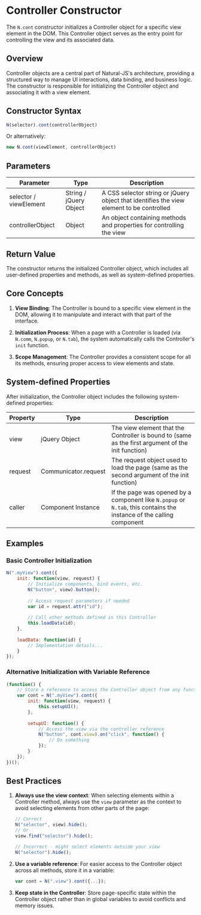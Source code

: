 # Controller Constructor

The `N.cont` constructor initializes a Controller object for a specific view element in the DOM. This Controller object serves as the entry point for controlling the view and its associated data.

## Overview

Controller objects are a central part of Natural-JS's architecture, providing a structured way to manage UI interactions, data binding, and business logic. The constructor is responsible for initializing the Controller object and associating it with a view element.

## Constructor Syntax

```javascript
N(selector).cont(controllerObject)
```

Or alternatively:

```javascript
new N.cont(viewElement, controllerObject)
```

## Parameters

| Parameter | Type | Description |
|-----------|------|-------------|
| selector / viewElement | String / jQuery Object | A CSS selector string or jQuery object that identifies the view element to be controlled |
| controllerObject | Object | An object containing methods and properties for controlling the view |

## Return Value

The constructor returns the initialized Controller object, which includes all user-defined properties and methods, as well as system-defined properties.

## Core Concepts

1. **View Binding**: The Controller is bound to a specific view element in the DOM, allowing it to manipulate and interact with that part of the interface.

2. **Initialization Process**: When a page with a Controller is loaded (via `N.comm`, `N.popup`, or `N.tab`), the system automatically calls the Controller's `init` function.

3. **Scope Management**: The Controller provides a consistent scope for all its methods, ensuring proper access to view elements and state.

## System-defined Properties

After initialization, the Controller object includes the following system-defined properties:

| Property | Type | Description |
|----------|------|-------------|
| view | jQuery Object | The view element that the Controller is bound to (same as the first argument of the init function) |
| request | Communicator.request | The request object used to load the page (same as the second argument of the init function) |
| caller | Component Instance | If the page was opened by a component like `N.popup` or `N.tab`, this contains the instance of the calling component |

## Examples

### Basic Controller Initialization

```javascript
N(".myView").cont({
    init: function(view, request) {
        // Initialize components, bind events, etc.
        N("button", view).button();
        
        // Access request parameters if needed
        var id = request.attr("id");
        
        // Call other methods defined in this Controller
        this.loadData(id);
    },
    
    loadData: function(id) {
        // Implementation details...
    }
});
```

### Alternative Initialization with Variable Reference

```javascript
(function() {
    // Store a reference to access the Controller object from any function scope
    var cont = N(".myView").cont({
        init: function(view, request) {
            this.setupUI();
        },
        
        setupUI: function() {
            // Access the view via the controller reference
            N("button", cont.view).on("click", function() {
                // Do something
            });
        }
    });
})();
```

## Best Practices

1. **Always use the view context**: When selecting elements within a Controller method, always use the `view` parameter as the context to avoid selecting elements from other parts of the page:
   ```javascript
   // Correct
   N("selector", view).hide();
   // Or
   view.find("selector").hide();
   
   // Incorrect - might select elements outside your view
   N("selector").hide();
   ```

2. **Use a variable reference**: For easier access to the Controller object across all methods, store it in a variable:
   ```javascript
   var cont = N(".view").cont({...});
   ```

3. **Keep state in the Controller**: Store page-specific state within the Controller object rather than in global variables to avoid conflicts and memory issues.
